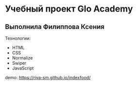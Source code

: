 # Учебный проект Glo Academy
## Выполнила Филиппова Ксения

Технологии:
- HTML
- CSS
- Normalize
- Swiper
- JavaScript


demo: https://riva-sm.github.io/indexfood/
